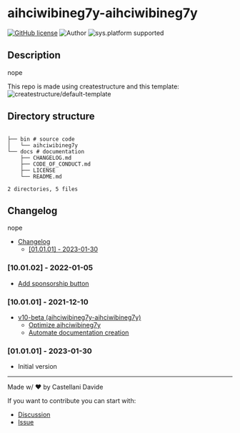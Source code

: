# aihciwibineg7y-aihciwibineg7y
[![GitHub license](https://img.shields.io/badge/license-GNU-green?style=flat)](https://github.com/aihciwibineg7y/blob/main/docs/LICENSE)
![Author](https://img.shields.io/badge/author-DavideC03-green?style=flat)
![sys.platform supported](https://img.shields.io/badge/OS%20platform%20supported-all-blue?style=flat) 

##  Description 
nope


This repo is made using createstructure and this template:
![createstructure/default-template](https://opengraph.githubassets.com/cf4891d1ca34cb9699f58b62ad889f1b369fad174bbb7dc2b3abfa7b482580a6/aihciwibineg7y)
##  Directory structure 

```

├── bin # source code
│   └── aihciwibineg7y
└── docs # documentation
    ├── CHANGELOG.md
    ├── CODE_OF_CONDUCT.md
    ├── LICENSE
    └── README.md

2 directories, 5 files
```
##  Changelog 
nope

- [ Changelog ](#changelog)
  - [[01.01.01] - 2023-01-30](#010101---2023-01-30)

### [10.01.02] - 2022-01-05
- [Add sponsorship button](https://github.com/createstructure/createstructure.github.io/issues/36)

### [10.01.01] - 2021-12-10
- [v10-beta (aihciwibineg7y-aihciwibineg7y)](https://github.com/aihciwibineg7y/issues/5)
  - [Optimize aihciwibineg7y](https://github.com/aihciwibineg7y/issues/7)
  - [Automate documentation creation](https://github.com/aihciwibineg7y/issues/6)

### [01.01.01] - 2023-01-30
 - Initial version

---
Made w/ :heart: by Castellani Davide

If you want to contribute you can start with:
- [Discussion](https://github.com/aihciwibineg7y/discussions)
- [Issue](https://github.com/aihciwibineg7y/issues/new)

